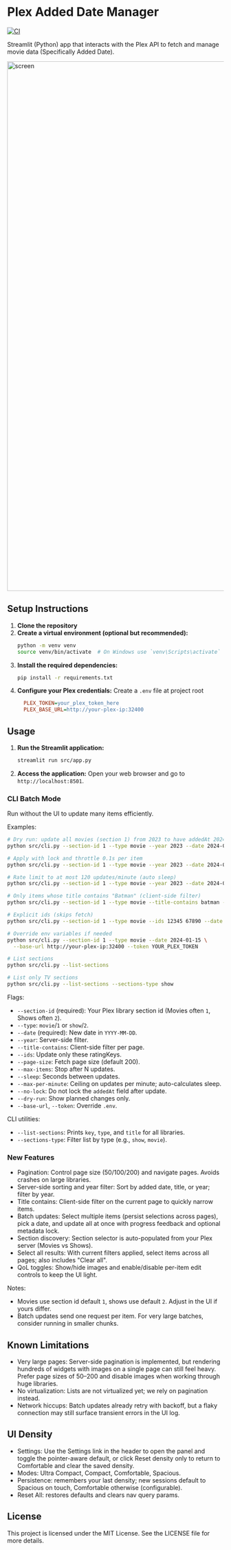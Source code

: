 # Plex Added Date Manager

[![CI](https://github.com/RicherTunes/plex-added-date-manager/actions/workflows/ci.yml/badge.svg)](https://github.com/RicherTunes/plex-added-date-manager/actions/workflows/ci.yml)

Streamlit (Python) app that interacts with the Plex API to fetch and manage movie data (Specifically Added Date).

<img width="1231" alt="screen" src="https://github.com/user-attachments/assets/3fae4793-9799-48d8-9715-62fc80f95601" />

## Setup Instructions

1. **Clone the repository**
2. **Create a virtual environment (optional but recommended):**
   ```bash
   python -m venv venv
   source venv/bin/activate  # On Windows use `venv\Scripts\activate`
   ```
3. **Install the required dependencies:**
   ```bash
   pip install -r requirements.txt
   ```
4. **Configure your Plex credentials:** Create a `.env` file at project root
   ```ini
     PLEX_TOKEN=your_plex_token_here
     PLEX_BASE_URL=http://your-plex-ip:32400
   ```

## Usage

1. **Run the Streamlit application:**
   ```bash
   streamlit run src/app.py
   ```

2. **Access the application:**
   Open your web browser and go to `http://localhost:8501`.

### CLI Batch Mode

Run without the UI to update many items efficiently.

Examples:

```bash
# Dry run: update all movies (section 1) from 2023 to have addedAt 2024-01-15
python src/cli.py --section-id 1 --type movie --year 2023 --date 2024-01-15 --dry-run

# Apply with lock and throttle 0.1s per item
python src/cli.py --section-id 1 --type movie --year 2023 --date 2024-01-15 --sleep 0.1

# Rate limit to at most 120 updates/minute (auto sleep)
python src/cli.py --section-id 1 --type movie --year 2023 --date 2024-01-15 --max-per-minute 120

# Only items whose title contains "Batman" (client-side filter)
python src/cli.py --section-id 1 --type movie --title-contains batman --date 2022-10-01

# Explicit ids (skips fetch)
python src/cli.py --section-id 1 --type movie --ids 12345 67890 --date 2021-06-01

# Override env variables if needed
python src/cli.py --section-id 1 --type movie --date 2024-01-15 \
  --base-url http://your-plex-ip:32400 --token YOUR_PLEX_TOKEN

# List sections
python src/cli.py --list-sections

# List only TV sections
python src/cli.py --list-sections --sections-type show
```

Flags:
- `--section-id` (required): Your Plex library section id (Movies often `1`, Shows often `2`).
- `--type`: `movie`/`1` or `show`/`2`.
- `--date` (required): New date in `YYYY-MM-DD`.
- `--year`: Server-side filter.
- `--title-contains`: Client-side filter per page.
- `--ids`: Update only these ratingKeys.
- `--page-size`: Fetch page size (default 200).
- `--max-items`: Stop after N updates.
- `--sleep`: Seconds between updates.
- `--max-per-minute`: Ceiling on updates per minute; auto-calculates sleep.
- `--no-lock`: Do not lock the `addedAt` field after update.
- `--dry-run`: Show planned changes only.
- `--base-url`, `--token`: Override `.env`.
 
CLI utilities:
- `--list-sections`: Prints `key`, `type`, and `title` for all libraries.
- `--sections-type`: Filter list by type (e.g., `show`, `movie`).

### New Features

- Pagination: Control page size (50/100/200) and navigate pages. Avoids crashes on large libraries.
- Server-side sorting and year filter: Sort by added date, title, or year; filter by year.
- Title contains: Client-side filter on the current page to quickly narrow items.
- Batch updates: Select multiple items (persist selections across pages), pick a date, and update all at once with progress feedback and optional metadata lock.
- Section discovery: Section selector is auto-populated from your Plex server (Movies vs Shows).
- Select all results: With current filters applied, select items across all pages; also includes "Clear all".
- QoL toggles: Show/hide images and enable/disable per-item edit controls to keep the UI light.

Notes:
- Movies use section id default `1`, shows use default `2`. Adjust in the UI if yours differ.
- Batch updates send one request per item. For very large batches, consider running in smaller chunks.

## Known Limitations

- Very large pages: Server-side pagination is implemented, but rendering hundreds of widgets with images on a single page can still feel heavy. Prefer page sizes of 50–200 and disable images when working through huge libraries.
- No virtualization: Lists are not virtualized yet; we rely on pagination instead.
- Network hiccups: Batch updates already retry with backoff, but a flaky connection may still surface transient errors in the UI log.

## UI Density
- Settings: Use the Settings link in the header to open the panel and toggle the pointer-aware default, or click Reset density only to return to Comfortable and clear the saved density.
- Modes: Ultra Compact, Compact, Comfortable, Spacious.
- Persistence: remembers your last density; new sessions default to Spacious on touch, Comfortable otherwise (configurable).
- Reset All: restores defaults and clears nav query params.

## License

This project is licensed under the MIT License. See the LICENSE file for more details.




